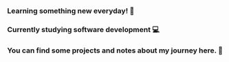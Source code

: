 ### Learning something new everyday! :memo: 

### Currently studying software development :computer:

### You can find some projects and notes about my journey here. :rocket:



